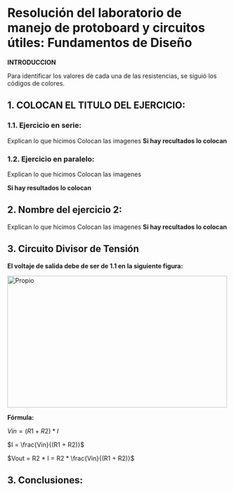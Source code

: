 # Resolución del laboratorio de manejo de protoboard y circuitos útiles: Fundamentos de Diseño

**INTRODUCCION**

Para identificar los valores de cada una de las resistencias, se siguió los códigos de colores.


## 1. COLOCAN EL TITULO DEL EJERCICIO:
### 1.1. Ejercicio en serie:

Explican lo que hicimos
Colocan las imagenes
**Si hay recultados lo colocan**

### 1.2. Ejercicio en paralelo:
Explican lo que hicimos
Colocan las imagenes

**Si hay resultados lo colocan**

## 2. Nombre del ejercicio 2:

Explican lo que hicimos
Colocan las imagenes
**Si hay recultados lo colocan**

## 3. Circuito Divisor de Tensión

**El voltaje de salida debe de ser de 1.1 en la siguiente figura:**

<img src="../../Imagenes/1.1.jpg" alt="Propio" width="500" height="300">

**Fórmula:**

$Vin = (R1 + R2) * I$

$I = \frac{Vin}{(R1 + R2)}$

$Vout = R2 * I = R2 * \frac{Vin}{(R1 + R2)}$

## 3. Conclusiones:

